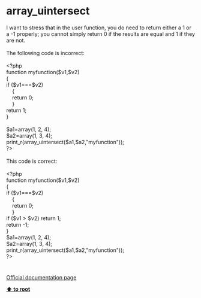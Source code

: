 # array_uintersect




<div class="phpcode"><span class="html">
I want to stress that in the user function, you do need to return either a 1 or a -1 properly; you cannot simply return 0 if the results are equal and 1 if they are not.&#xA0; <br><br>The following code is incorrect:<br><br><span class="default">&lt;?php<br></span><span class="keyword">function </span><span class="default">myfunction</span><span class="keyword">(</span><span class="default">$v1</span><span class="keyword">,</span><span class="default">$v2</span><span class="keyword">) <br>{<br>if (</span><span class="default">$v1</span><span class="keyword">===</span><span class="default">$v2</span><span class="keyword">)<br>&#xA0; &#xA0; {<br>&#xA0; &#xA0; return </span><span class="default">0</span><span class="keyword">;<br>&#xA0; &#xA0; }<br>return </span><span class="default">1</span><span class="keyword">;<br>}<br><br></span><span class="default">$a1</span><span class="keyword">=array(</span><span class="default">1</span><span class="keyword">, </span><span class="default">2</span><span class="keyword">, </span><span class="default">4</span><span class="keyword">);<br></span><span class="default">$a2</span><span class="keyword">=array(</span><span class="default">1</span><span class="keyword">, </span><span class="default">3</span><span class="keyword">, </span><span class="default">4</span><span class="keyword">);<br></span><span class="default">print_r</span><span class="keyword">(</span><span class="default">array_uintersect</span><span class="keyword">(</span><span class="default">$a1</span><span class="keyword">,</span><span class="default">$a2</span><span class="keyword">,</span><span class="string">&quot;myfunction&quot;</span><span class="keyword">));<br></span><span class="default">?&gt;<br></span><br>This code is correct:<br><br><span class="default">&lt;?php<br></span><span class="keyword">function </span><span class="default">myfunction</span><span class="keyword">(</span><span class="default">$v1</span><span class="keyword">,</span><span class="default">$v2</span><span class="keyword">) <br>{<br>if (</span><span class="default">$v1</span><span class="keyword">===</span><span class="default">$v2</span><span class="keyword">)<br>&#xA0; &#xA0; {<br>&#xA0; &#xA0; return </span><span class="default">0</span><span class="keyword">;<br>&#xA0; &#xA0; }<br>if (</span><span class="default">$v1 </span><span class="keyword">&gt; </span><span class="default">$v2</span><span class="keyword">) return </span><span class="default">1</span><span class="keyword">;<br>return -</span><span class="default">1</span><span class="keyword">;<br>}<br></span><span class="default">$a1</span><span class="keyword">=array(</span><span class="default">1</span><span class="keyword">, </span><span class="default">2</span><span class="keyword">, </span><span class="default">4</span><span class="keyword">);<br></span><span class="default">$a2</span><span class="keyword">=array(</span><span class="default">1</span><span class="keyword">, </span><span class="default">3</span><span class="keyword">, </span><span class="default">4</span><span class="keyword">);<br></span><span class="default">print_r</span><span class="keyword">(</span><span class="default">array_uintersect</span><span class="keyword">(</span><span class="default">$a1</span><span class="keyword">,</span><span class="default">$a2</span><span class="keyword">,</span><span class="string">&quot;myfunction&quot;</span><span class="keyword">));<br></span><span class="default">?&gt;</span>
</span>
</div>
  

#

[Official documentation page](https://www.php.net/manual/en/function.array-uintersect.php)

**[⬆ to root](/)**